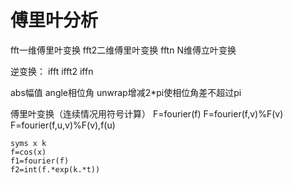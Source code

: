 # 傅里叶分析
fft一维傅里叶变换
fft2二维傅里叶变换
fftn  N维傅立叶变换

逆变换：
ifft
ifft2
iffn


abs幅值
angle相位角
unwrap增减2*pi使相位角差不超过pi

傅里叶变换（连续情况用符号计算）
F=fourier(f)
F=fourier(f,v)%F(v)
F=fourier(f,u,v)%F(v),f(u)

```
syms x k
f=cos(x)
f1=fourier(f)
f2=int(f.*exp(k.*t))
```
